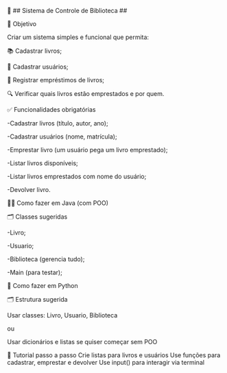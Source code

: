 🧠 ## Sistema de Controle de Biblioteca ##


🎯 Objetivo

Criar um sistema simples e funcional que permita:

📚 Cadastrar livros;

👤 Cadastrar usuários;

🔄 Registrar empréstimos de livros;

🔍 Verificar quais livros estão emprestados e por quem.


✅ Funcionalidades obrigatórias

-Cadastrar livros (título, autor, ano);

-Cadastrar usuários (nome, matrícula);

-Emprestar livro (um usuário pega um livro emprestado);

-Listar livros disponíveis;

-Listar livros emprestados com nome do usuário;

-Devolver livro.


🧑‍💻 Como fazer em Java (com POO)

🗂️ Classes sugeridas

-Livro;

-Usuario;

-Biblioteca (gerencia tudo);

-Main (para testar);


🐍 Como fazer em Python


🗂️ Estrutura sugerida

Usar classes: Livro, Usuario, Biblioteca

ou

Usar dicionários e listas se quiser começar sem POO


📘 Tutorial passo a passo
Crie listas para livros e usuários
Use funções para cadastrar, emprestar e devolver
Use input() para interagir via terminal
